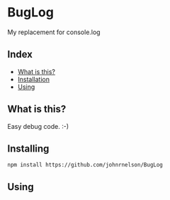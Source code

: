 # BugLog
My replacement for console.log
 

## Index
- [What is this?](#what-is-this)
- [Installation](#installing)
- [Using](#using)



## What is this?
Easy debug code. :-)



 
## Installing

    npm install https://github.com/johnrnelson/BugLog

 
 
 
## Using



   